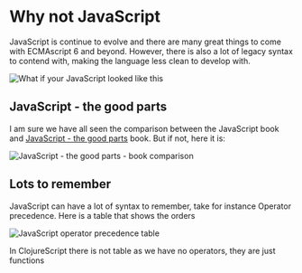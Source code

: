 # Why not JavaScript

JavaScript is continue to evolve and there are many great things to come with ECMAscript 6 and beyond.  However, there is also a lot of legacy syntax to contend with, making the language less clean to develop with.

![What if your JavaScript looked like this](/images/clojurescript-what-if-this-was-javascript.png)

## JavaScript - the good parts

I am sure we have all seen the comparison between the JavaScript book and [JavaScript - the good parts](http://shop.oreilly.com/product/9780596517748.do) book.  But if not, here it is:

![JavaScript - the good parts - book comparison](/images/javascript-the-good-parts.jpg)

## Lots to remember

JavaScript can have a lot of syntax to remember, take for instance Operator precedence.  Here is a table that shows the orders

![JavaScript operator precedence table](/images/clojurescript-javascript-operator-precedence-table.png)

In ClojureScript there is not table as we have no operators, they are just functions

